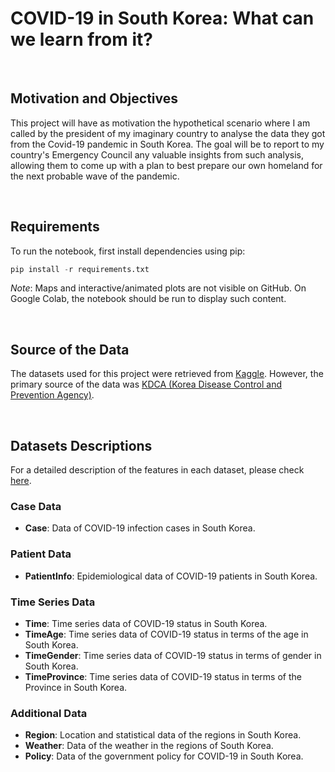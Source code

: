 # COVID-19 in South Korea: What can we learn from it?

&nbsp;

## Motivation and Objectives
This project will have as motivation the hypothetical scenario where I am called by the president of my imaginary country to analyse the data they got from the Covid-19 pandemic in South Korea. The goal will be to report to my country's Emergency Council any valuable insights from such analysis, allowing them to come up with a plan to best prepare our own homeland for the next probable wave of the pandemic.

&nbsp;

## Requirements

To run the notebook, first install dependencies using pip:

```Python
pip install -r requirements.txt
```

*Note*: Maps and interactive/animated plots are not visible on GitHub. On Google Colab, the notebook should be run to display such content.

&nbsp;

## Source of the Data
The datasets used for this project were retrieved from [Kaggle](https://www.kaggle.com/datasets/kimjihoo/coronavirusdataset/). However, the primary source of the data was [KDCA (Korea Disease Control and Prevention Agency)](https://www.kdca.go.kr/cdc_eng/).

&nbsp;

## Datasets Descriptions
For a detailed description of the features in each dataset, please check [here](https://www.kaggle.com/code/kimjihoo/ds4c-what-is-this-dataset-detailed-description).

### Case Data
* **Case**: Data of COVID-19 infection cases in South Korea.

### Patient Data
* **PatientInfo**: Epidemiological data of COVID-19 patients in South Korea.

### Time Series Data
* **Time**: Time series data of COVID-19 status in South Korea.
* **TimeAge**: Time series data of COVID-19 status in terms of the age in South Korea.
* **TimeGender**: Time series data of COVID-19 status in terms of gender in South Korea.
* **TimeProvince**: Time series data of COVID-19 status in terms of the Province in South Korea.

### Additional Data
* **Region**: Location and statistical data of the regions in South Korea.
* **Weather**: Data of the weather in the regions of South Korea.
* **Policy**: Data of the government policy for COVID-19 in South Korea.
